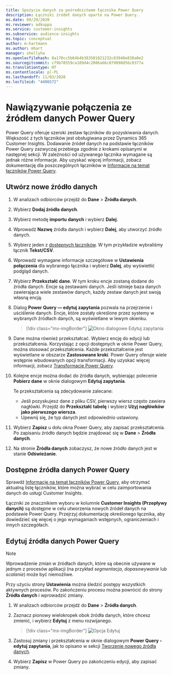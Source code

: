 ```yaml
---
title: Spożycie danych za pośrednictwem łącznika Power Query
description: Łączniki źródeł danych oparte na Power Query.
ms.date: 09/29/2020
ms.reviewer: adkuppa
ms.service: customer-insights
ms.subservice: audience-insights
ms.topic: conceptual
author: m-hartmann
ms.author: mhart
manager: shellyha
ms.openlocfilehash: 8a170cc5b64b4b383501021232c83948e838a0e2
ms.sourcegitcommit: cf9b78559ca189d4c2086a66c879098d56c0377a
ms.translationtype: HT
ms.contentlocale: pl-PL
ms.lasthandoff: 11/03/2020
ms.locfileid: "4406572"
---
```

# <a name="connect-to-a-power-query-data-source"></a>Nawiązywanie połączenia ze źródłem danych Power Query

Power Query oferuje szeroki zestaw łączników do pozyskiwania danych. Większość z tych łączników jest obsługiwana przez Dynamics 365 Customer Insights. Dodawanie źródeł danych na podstawie łączników Power Query zazwyczaj przebiega zgodnie z krokami opisanymi w następnej sekcji. W zależności od używanego łącznika wymagane są jednak różne informacje. Aby uzyskać więcej informacji, zobacz dokumentację dla poszczególnych łączników w [Informacje na temat łączników Power Query](https://docs.microsoft.com/power-query/connectors/).

## <a name="create-a-new-data-source"></a>Utwórz nowe źródło danych

1. W analizach odbiorców przejdź do **Dane** > **Źródła danych**.

1. Wybierz **Dodaj źródła danych**.

1. Wybierz metodę **importu danych** i wybierz **Dalej**.

1. Wprowadź **Nazwę** źródła danych i wybierz **Dalej**, aby utworzyć źródło danych.

1. Wybierz jeden z [dostępnych łączników](#available-power-query-data-sources). W tym przykładzie wybraliśmy łącznik **Tekst/CSV**.

1. Wprowadź wymagane informacje szczegółowe w **Ustawienia połączenia** dla wybranego łącznika i wybierz **Dalej**, aby wyświetlić podgląd danych.

1. Wybierz **Przekształć dane**. W tym kroku encje zostaną dodane do źródła danych. Encje są zestawami danych. Jeśli istnieje baza danych zawierająca wiele zestawów danych, każdy zestaw danych jest swoją własną encją.

1. Dialog **Power Query — edytuj zapytania** pozwala na przejrzenie i uściślenie danych. Encje, które zostały określone przez systemy w wybranych źródłach danych, są wyświetlane w lewym okienku.

   > [!div class="mx-imgBorder"]
   > ![Okno dialogowe Edytuj zapytania](media/data-manager-configure-edit-queries.png "Okno dialogowe Edytuj zapytania")

1. Dane można również przekształcać. Wybierz encję do edycji lub przekształcenia. Korzystając z opcji dostępnych w oknie Power Query, można stosować przekształcenia. Każde przekształcenie jest wyświetlane w obszarze **Zastosowane kroki**. Power Query oferuje wiele wstępnie wbudowanych opcji transformacji. Aby uzyskać więcej informacji, zobacz [Transformacje Power Query](https://docs.microsoft.com/power-query/power-query-what-is-power-query#transformations).

1. Kolejne encje można dodać do źródła danych, wybierając polecenie **Pobierz dane** w oknie dialogowym **Edytuj zapytania**.

   Te przekształcenia są zdecydowanie zalecane:

   - Jeśli pozyskujesz dane z pliku CSV, pierwszy wiersz często zawiera nagłówki. Przejdź do **Przekształć tabelę** i wybierz **Użyj nagłówków jako pierwszego wiersza**.
   - Upewnij się, że typ danych jest odpowiednio ustawiony.

1. Wybierz **Zapisz** u dołu okna Power Query, aby zapisać przekształcenia. Po zapisaniu źródło danych będzie znajdować się w **Dane** > **Źródła danych**.

1. Na stronie **Źródła danych** zobaczysz, że nowe źródło danych jest w stanie **Odświeżanie**.

## <a name="available-power-query-data-sources"></a>Dostępne źródła danych Power Query

Sprawdź [Informacje na temat łączników Power Query](https://docs.microsoft.com/power-query/connectors/), aby otrzymać aktualną listę łączników, które można wybrać w celu zaimportowania danych do usługi Customer Insights. 

Łączniki ze znacznikiem wyboru w kolumnie **Customer Insights (Przepływy danych)** są dostępne w celu utworzenia nowych źródeł danych na podstawie Power Query. Przejrzyj dokumentację określonego łącznika, aby dowiedzieć się więcej o jego wymaganiach wstępnych, ograniczeniach i innych szczegółach.

## <a name="edit-power-query-data-sources"></a>Edytuj źródła danych Power Query

> [!NOTE]
> Wprowadzenie zmian w źródłach danych, które są obecnie używane w jednym z procesów aplikacji (na przykład *segmentacja*, *dopasowywanie* lub *scalanie*) może być niemożliwe. 
>
> Przy użyciu strony **Ustawienia** można śledzić postępy wszystkich aktywnych procesów. Po zakończeniu procesu można powrócić do strony **Źródła danych** i wprowadzić zmiany.

1. W analizach odbiorców przejdź do **Dane** > **Źródła danych**.

2. Zaznacz pionowy wielokropek obok źródła danych, które chcesz zmienić, i wybierz **Edytuj** z menu rozwijanego.

   > [!div class="mx-imgBorder"]
   > ![Opcja Edytuj](media/edit-option-data-sources.png "Opcja Edytuj")

3. Zastosuj zmiany i przekształcenia w oknie dialogowym **Power Query - edytuj zapytania**, jak to opisano w sekcji [Tworzenie nowego źródła danych](#create-a-new-data-source).

4. Wybierz **Zapisz** w Power Query po zakończeniu edycji, aby zapisać zmiany.
